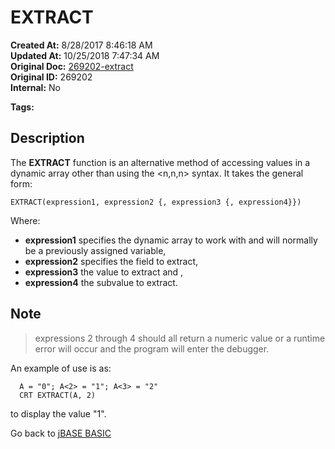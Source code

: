 # EXTRACT

**Created At:** 8/28/2017 8:46:18 AM  
**Updated At:** 10/25/2018 7:47:34 AM  
**Original Doc:** [269202-extract](https://docs.jbase.com/36868-jbase-basic/269202-extract)  
**Original ID:** 269202  
**Internal:** No  

**Tags:**
<badge text='dynamic arrays manipultation' vertical='middle' />

## Description

The **EXTRACT** function is an alternative method of accessing values in a dynamic array other than using the &lt;n,n,n&gt; syntax. It takes the general form:

```
EXTRACT(expression1, expression2 {, expression3 {, expression4}})
```

Where:

- **expression1** specifies the dynamic array to work with and will normally be a previously assigned variable,
- **expression2** specifies the field to extract,
- **expression3** the value to extract and ,
- **expression4** the subvalue to extract.

## Note

> expressions 2 through 4 should all return a numeric value or a runtime error will occur and the program will enter the debugger.

An example of use is as:

```
  A = "0"; A<2> = "1"; A<3> = "2"
  CRT EXTRACT(A, 2)
```

to display the value "1".

Go back to [jBASE BASIC](./../README.md)
